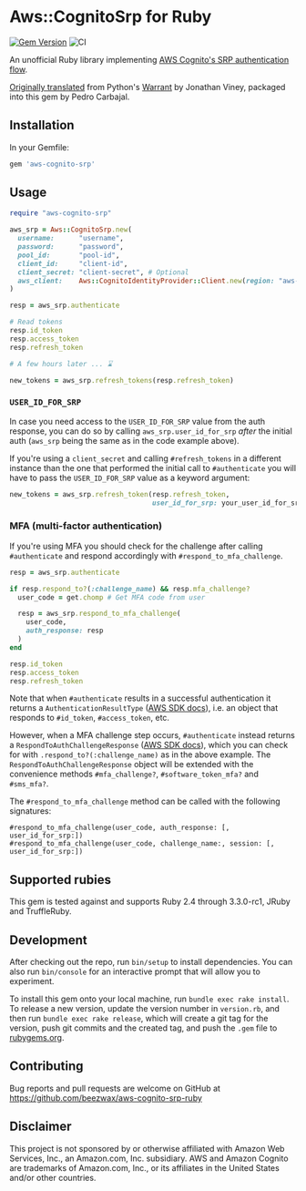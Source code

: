 # Aws::CognitoSrp for Ruby

[![Gem Version](https://badge.fury.io/rb/aws-cognito-srp.svg?style=flat)](https://rubygems.org/gems/aws-cognito-srp)
![CI](https://github.com/beezwax/aws-cognito-srp-ruby/workflows/CI/badge.svg)

An unofficial Ruby library implementing
[AWS Cognito's SRP authentication flow](https://docs.aws.amazon.com/cognito/latest/developerguide/amazon-cognito-user-pools-authentication-flow.html#Using-SRP-password-verification-in-custom-authentication-flow).

[Originally
translated](https://gist.github.com/jviney/5fd0fab96cd70d5d46853f052be4744c#file-aws_cognito_srp-rb-L4)
from Python's [Warrant](https://github.com/capless/warrant) by Jonathan Viney,
packaged into this gem by Pedro Carbajal.

## Installation

In your Gemfile:

```ruby
gem 'aws-cognito-srp'
```

## Usage

```ruby
require "aws-cognito-srp"

aws_srp = Aws::CognitoSrp.new(
  username:      "username",
  password:      "password",
  pool_id:       "pool-id",
  client_id:     "client-id",
  client_secret: "client-secret", # Optional
  aws_client:    Aws::CognitoIdentityProvider::Client.new(region: "aws-region")
)

resp = aws_srp.authenticate

# Read tokens
resp.id_token
resp.access_token
resp.refresh_token

# A few hours later ... ⌛️

new_tokens = aws_srp.refresh_tokens(resp.refresh_token)
```

### `USER_ID_FOR_SRP`

In case you need access to the `USER_ID_FOR_SRP` value from the auth response,
you can do so by calling `aws_srp.user_id_for_srp` *after* the initial auth
(`aws_srp` being the same as in the code example above).

If you're using a `client_secret` and calling `#refresh_tokens` in a different
instance than the one that performed the initial call to `#authenticate` you
will have to pass the `USER_ID_FOR_SRP` value as a keyword argument:

```ruby
new_tokens = aws_srp.refresh_token(resp.refresh_token,
                                   user_id_for_srp: your_user_id_for_srp)
```

### MFA (multi-factor authentication)

If you're using MFA you should check for the challenge after calling
`#authenticate` and respond accordingly with `#respond_to_mfa_challenge`.

```ruby
resp = aws_srp.authenticate

if resp.respond_to?(:challenge_name) && resp.mfa_challenge?
  user_code = get.chomp # Get MFA code from user

  resp = aws_srp.respond_to_mfa_challenge(
    user_code,
    auth_response: resp
  )
end

resp.id_token
resp.access_token
resp.refresh_token
```

Note that when `#authenticate` results in a successful authentication it
returns a `AuthenticationResultType`
([AWS SDK docs](https://docs.aws.amazon.com/sdk-for-ruby/v3/api/Aws/CognitoIdentityProvider/Types/AuthenticationResultType.html)),
i.e. an object that responds to `#id_token`, `#access_token`, etc.

However, when a MFA challenge step occurs, `#authenticate` instead returns a
`RespondToAuthChallengeResponse` ([AWS SDK docs](https://docs.aws.amazon.com/sdk-for-ruby/v3/api/Aws/CognitoIdentityProvider/Types/RespondToAuthChallengeResponse.html#authentication_result-instance_method)),
which you can check for with `.respond_to?(:challenge_name)` as in the above
example. The `RespondToAuthChallengeResponse` object will be extended with the
convenience methods `#mfa_challenge?`, `#software_token_mfa?` and `#sms_mfa?`.

The `#respond_to_mfa_challenge` method can be called with the following
signatures:

```
#respond_to_mfa_challenge(user_code, auth_response: [, user_id_for_srp:])
#respond_to_mfa_challenge(user_code, challenge_name:, session: [, user_id_for_srp:])
```

## Supported rubies

This gem is tested against and supports Ruby 2.4 through 3.3.0-rc1, JRuby and
TruffleRuby.

## Development

After checking out the repo, run `bin/setup` to install dependencies. You can
also run `bin/console` for an interactive prompt that will allow you to
experiment.

To install this gem onto your local machine, run `bundle exec rake install`. To
release a new version, update the version number in `version.rb`, and then run
`bundle exec rake release`, which will create a git tag for the version, push
git commits and the created tag, and push the `.gem` file to
[rubygems.org](https://rubygems.org).

## Contributing

Bug reports and pull requests are welcome on GitHub at
https://github.com/beezwax/aws-cognito-srp-ruby

## Disclaimer

This project is not sponsored by or otherwise affiliated with Amazon Web
Services, Inc., an Amazon.com, Inc. subsidiary. AWS and Amazon Cognito are
trademarks of Amazon.com, Inc., or its affiliates in the United States and/or
other countries.
